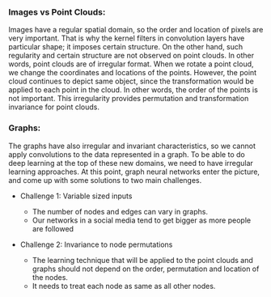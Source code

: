 
### Images vs Point Clouds:

Images have a regular spatial domain, so the order and location of pixels are very important. That is why the kernel filters in convolution layers have 
particular shape; it imposes certain structure. On the other hand, such regularity and certain structure are not observed on point clouds. In other words, 
point clouds are of irregular format. When we rotate a point cloud, we change the coordinates and locations of the points. However, the point cloud 
continues to depict same object, since the transformation would be applied to each point in the cloud. In other words, the order of the points is not 
important. This irregularity provides permutation and transformation invariance for point clouds. 

### Graphs:

The graphs have also irregular and invariant characteristics, so we cannot apply convolutions to the data represented in a graph. To be able to do deep 
learning at the top of these new domains, we need to have irregular learning approaches. At this point, graph neural networks enter the picture, and 
come up with some solutions to two main challenges.

* Challenge 1: Variable sized inputs
  * The number of nodes and edges can vary in graphs. 
  * Our networks in a social media tend to get bigger as more people are followed

* Challenge 2: Invariance to node permutations
  * The learning technique that will be applied to the point clouds and graphs should not depend on the order, permutation and location of the nodes.
  * It needs to treat each node as same as all other nodes.
